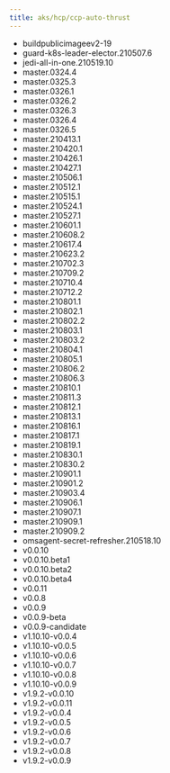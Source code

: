 ```yaml
---
title: aks/hcp/ccp-auto-thrust
---
```

- buildpublicimageev2-19
- guard-k8s-leader-elector.210507.6
- jedi-all-in-one.210519.10
- master.0324.4
- master.0325.3
- master.0326.1
- master.0326.2
- master.0326.3
- master.0326.4
- master.0326.5
- master.210413.1
- master.210420.1
- master.210426.1
- master.210427.1
- master.210506.1
- master.210512.1
- master.210515.1
- master.210524.1
- master.210527.1
- master.210601.1
- master.210608.2
- master.210617.4
- master.210623.2
- master.210702.3
- master.210709.2
- master.210710.4
- master.210712.2
- master.210801.1
- master.210802.1
- master.210802.2
- master.210803.1
- master.210803.2
- master.210804.1
- master.210805.1
- master.210806.2
- master.210806.3
- master.210810.1
- master.210811.3
- master.210812.1
- master.210813.1
- master.210816.1
- master.210817.1
- master.210819.1
- master.210830.1
- master.210830.2
- master.210901.1
- master.210901.2
- master.210903.4
- master.210906.1
- master.210907.1
- master.210909.1
- master.210909.2
- omsagent-secret-refresher.210518.10
- v0.0.10
- v0.0.10.beta1
- v0.0.10.beta2
- v0.0.10.beta4
- v0.0.11
- v0.0.8
- v0.0.9
- v0.0.9-beta
- v0.0.9-candidate
- v1.10.10-v0.0.4
- v1.10.10-v0.0.5
- v1.10.10-v0.0.6
- v1.10.10-v0.0.7
- v1.10.10-v0.0.8
- v1.10.10-v0.0.9
- v1.9.2-v0.0.10
- v1.9.2-v0.0.11
- v1.9.2-v0.0.4
- v1.9.2-v0.0.5
- v1.9.2-v0.0.6
- v1.9.2-v0.0.7
- v1.9.2-v0.0.8
- v1.9.2-v0.0.9
